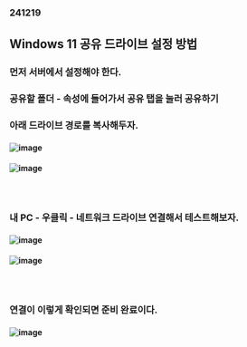 ### 241219
## Windows 11 공유 드라이브 설정 방법
### 먼저 서버에서 설정해야 한다.
### 공유할 폴더 - 속성에 들어가서 공유 탭을 눌러 공유하기
### 아래 드라이브 경로를 복사해두자.
#### ![image](https://github.com/user-attachments/assets/b0b9057e-bab6-4b0a-980c-a8b175c361ab)
#### ![image](https://github.com/user-attachments/assets/4d8a2be5-1f0d-4564-aefa-8d98f26499a6)
### <br/>

### 내 PC - 우클릭 - 네트워크 드라이브 연결해서 테스트해보자.
#### ![image](https://github.com/user-attachments/assets/3e8439ef-2b0b-4a51-a587-2a3ecbe56842)
#### ![image](https://github.com/user-attachments/assets/2e92a3d1-f335-49ac-926b-ca84ebadf6a2)
### <br/>

### 연결이 이렇게 확인되면 준비 완료이다.
#### ![image](https://github.com/user-attachments/assets/aa7dcd8d-0c0d-4974-b72f-318810afccc2)
### <br/>



